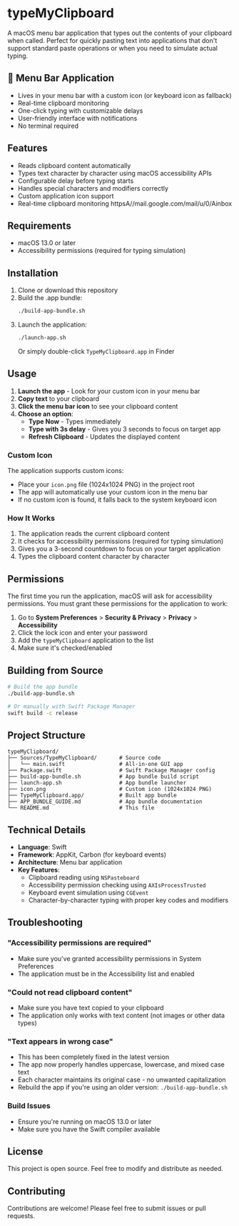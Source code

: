 # typeMyClipboard

A macOS menu bar application that types out the contents of your clipboard when called. Perfect for quickly pasting text into applications that don't support standard paste operations or when you need to simulate actual typing.

## 🎯 Menu Bar Application
- Lives in your menu bar with a custom icon (or keyboard icon as fallback)
- Real-time clipboard monitoring
- One-click typing with customizable delays
- User-friendly interface with notifications
- No terminal required

## Features

- Reads clipboard content automatically
- Types text character by character using macOS accessibility APIs
- Configurable delay before typing starts
- Handles special characters and modifiers correctly 
- Custom application icon support
- Real-time clipboard monitoring
httpsA//mail.google.com/mail/u/0/Ainbox
## Requirements

- macOS 13.0 or later
- Accessibility permissions (required for typing simulation)

## Installation

1. Clone or download this repository
2. Build the .app bundle:
   ```bash
   ./build-app-bundle.sh
   ```
3. Launch the application:
   ```bash
   ./launch-app.sh
   ```
   Or simply double-click `TypeMyClipboard.app` in Finder

## Usage

1. **Launch the app** - Look for your custom icon in your menu bar
2. **Copy text** to your clipboard
3. **Click the menu bar icon** to see your clipboard content
4. **Choose an option**:
   - **Type Now** - Types immediately
   - **Type with 3s delay** - Gives you 3 seconds to focus on target app
   - **Refresh Clipboard** - Updates the displayed content

### Custom Icon

The application supports custom icons:
- Place your `icon.png` file (1024x1024 PNG) in the project root
- The app will automatically use your custom icon in the menu bar
- If no custom icon is found, it falls back to the system keyboard icon

### How It Works

1. The application reads the current clipboard content
2. It checks for accessibility permissions (required for typing simulation)
3. Gives you a 3-second countdown to focus on your target application
4. Types the clipboard content character by character

## Permissions

The first time you run the application, macOS will ask for accessibility permissions. You must grant these permissions for the application to work:

1. Go to **System Preferences** > **Security & Privacy** > **Privacy** > **Accessibility**
2. Click the lock icon and enter your password
3. Add the `typeMyClipboard` application to the list
4. Make sure it's checked/enabled

## Building from Source

```bash
# Build the app bundle
./build-app-bundle.sh

# Or manually with Swift Package Manager
swift build -c release
```

## Project Structure

```
typeMyClipboard/
├── Sources/TypeMyClipboard/       # Source code
│   └── main.swift                 # All-in-one GUI app
├── Package.swift                  # Swift Package Manager config
├── build-app-bundle.sh            # App bundle build script
├── launch-app.sh                  # App bundle launcher
├── icon.png                       # Custom icon (1024x1024 PNG)
├── TypeMyClipboard.app/           # Built app bundle
├── APP_BUNDLE_GUIDE.md            # App bundle documentation
└── README.md                      # This file
```

## Technical Details

- **Language**: Swift
- **Framework**: AppKit, Carbon (for keyboard events)
- **Architecture**: Menu bar application
- **Key Features**:
  - Clipboard reading using `NSPasteboard`
  - Accessibility permission checking using `AXIsProcessTrusted`
  - Keyboard event simulation using `CGEvent`
  - Character-by-character typing with proper key codes and modifiers

## Troubleshooting

### "Accessibility permissions are required"
- Make sure you've granted accessibility permissions in System Preferences
- The application must be in the Accessibility list and enabled

### "Could not read clipboard content"
- Make sure you have text copied to your clipboard
- The application only works with text content (not images or other data types)

### "Text appears in wrong case"
- This has been completely fixed in the latest version
- The app now properly handles uppercase, lowercase, and mixed case text
- Each character maintains its original case - no unwanted capitalization
- Rebuild the app if you're using an older version: `./build-app-bundle.sh`

### Build Issues
- Ensure you're running on macOS 13.0 or later
- Make sure you have the Swift compiler available

## License

This project is open source. Feel free to modify and distribute as needed.

## Contributing

Contributions are welcome! Please feel free to submit issues or pull requests.
